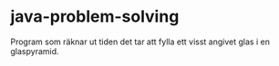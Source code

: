# java-problem-solving
Program som räknar ut tiden det tar att fylla ett visst angivet glas i en glaspyramid.
